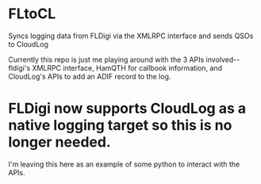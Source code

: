 # FLtoCL
Syncs logging data from FLDigi via the XMLRPC interface and sends QSOs to CloudLog

Currently this repo is just me playing around with the 3 APIs involved--fldigi's XMLRPC interface, HamQTH for callbook information, and CloudLog's APIs to add an ADIF record to the log.

# FLDigi now supports CloudLog as a native logging target so this is no longer needed.  
I'm leaving this here as an example of some python to interact with the APIs.
